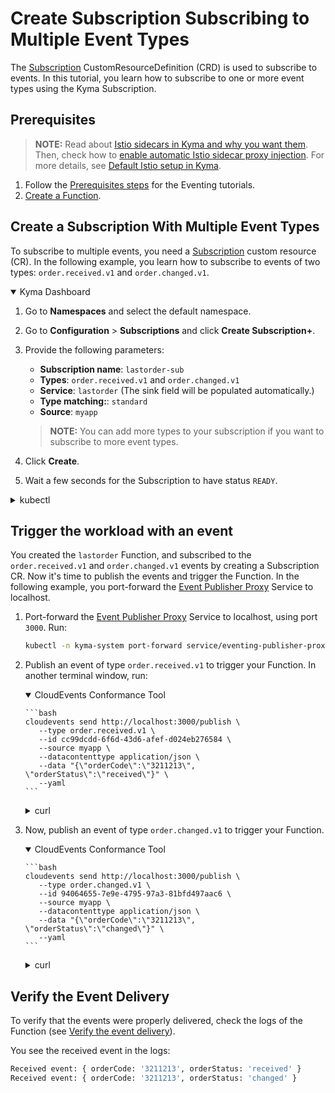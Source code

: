 # Create Subscription Subscribing to Multiple Event Types

The [Subscription](../resources/evnt-cr-subscription.md) CustomResourceDefinition (CRD) is used to subscribe to events. In this tutorial, you learn how to subscribe to one or more event types using the Kyma Subscription.

## Prerequisites

>**NOTE:** Read about [Istio sidecars in Kyma and why you want them](https://kyma-project.io/#/istio/user/00-overview/00-30-overview-istio-sidecars). Then, check how to [enable automatic Istio sidecar proxy injection](https://kyma-project.io/#/istio/user/02-operation-guides/operations/02-20-enable-sidecar-injection). For more details, see [Default Istio setup in Kyma](https://kyma-project.io/#/istio/user/00-overview/00-40-overview-istio-setup).

1. Follow the [Prerequisites steps](evnt-01-prerequisites.md) for the Eventing tutorials.
2. [Create a Function](https://kyma-project.io/#/02-get-started/04-trigger-workload-with-event#create-a-function).

## Create a Subscription With Multiple Event Types

To subscribe to multiple events, you need a [Subscription](../resources/evnt-cr-subscription.md) custom resource (CR). In the following example, you learn how to subscribe to events of two types: `order.received.v1` and `order.changed.v1`.

<div tabs name="Create a Subscription" group="create-subscription">
  <details open>
  <summary label="Kyma Dashboard">
  Kyma Dashboard
  </summary>

1. Go to **Namespaces** and select the default namespace.
2. Go to **Configuration** > **Subscriptions** and click **Create Subscription+**.
3. Provide the following parameters:
   - **Subscription name**: `lastorder-sub`
   - **Types**: `order.received.v1` and `order.changed.v1`
   - **Service**: `lastorder` (The sink field will be populated automatically.)
   - **Type matching:**: `standard`
   - **Source**: `myapp`

   > **NOTE:** You can add more types to your subscription if you want to subscribe to more event types.

4. Click **Create**.
5. Wait a few seconds for the Subscription to have status `READY`.

  </details>
  <details>
  <summary label="kubectl">
  kubectl
  </summary>

Run:

```bash
cat <<EOF | kubectl apply -f -
    apiVersion: eventing.kyma-project.io/v1alpha2
    kind: Subscription
    metadata:
      name: lastorder-sub
      namespace: default
    spec:
      sink: 'http://lastorder.default.svc.cluster.local'
      source: myapp
      types:
       - order.received.v1
       - order.changed.v1
EOF
```

To check that the Subscription was created and is ready, run:

```bash
kubectl get subscriptions lastorder-sub -o=jsonpath="{.status.ready}"
```

The operation was successful if the returned status says `true`.

  </details>
</div>

## Trigger the workload with an event

You created the `lastorder` Function, and subscribed to the `order.received.v1` and `order.changed.v1` events by creating a Subscription CR. Now it's time to publish the events and trigger the Function.
In the following example, you port-forward the [Event Publisher Proxy](../evnt-architecture.md) Service to localhost.

1. Port-forward the [Event Publisher Proxy](../evnt-architecture.md) Service to localhost, using port `3000`. Run:

   ```bash
   kubectl -n kyma-system port-forward service/eventing-publisher-proxy 3000:80
   ```

2. Publish an event of type `order.received.v1` to trigger your Function. In another terminal window, run:

    <div tabs name="Publish an event" group="trigger-workload">
      <details open>
      <summary label="CloudEvents Conformance Tool">
      CloudEvents Conformance Tool
      </summary>
    
       ```bash
       cloudevents send http://localhost:3000/publish \
          --type order.received.v1 \
          --id cc99dcdd-6f6d-43d6-afef-d024eb276584 \
          --source myapp \
          --datacontenttype application/json \
          --data "{\"orderCode\":\"3211213\", \"orderStatus\":\"received\"}" \
          --yaml
       ```

      </details>
      <details>
      <summary label="curl">
      curl
      </summary>

       ```bash
       curl -v -X POST \
            -H "ce-specversion: 1.0" \
            -H "ce-type: order.received.v1" \
            -H "ce-source: myapp" \
            -H "ce-eventtypeversion: v1" \
            -H "ce-id: cc99dcdd-6f6d-43d6-afef-d024eb276584" \
            -H "content-type: application/json" \
            -d "{\"orderCode\":\"3211213\", \"orderStatus\":\"received\"}" \
            http://localhost:3000/publish
       ```
      </details>
    </div>

3. Now, publish an event of type `order.changed.v1` to trigger your Function.

    <div tabs name="Publish an event" group="trigger-workload2">
      <details open>
      <summary label="CloudEvents Conformance Tool">
      CloudEvents Conformance Tool
      </summary>

       ```bash
       cloudevents send http://localhost:3000/publish \
          --type order.changed.v1 \
          --id 94064655-7e9e-4795-97a3-81bfd497aac6 \
          --source myapp \
          --datacontenttype application/json \
          --data "{\"orderCode\":\"3211213\", \"orderStatus\":\"changed\"}" \
          --yaml
       ```

      </details>
      <details>
      <summary label="curl">
      curl
      </summary>

       ```bash
       curl -v -X POST \
            -H "ce-specversion: 1.0" \
            -H "ce-type: order.changed.v1" \
            -H "ce-source: myapp" \
            -H "ce-eventtypeversion: v1" \
            -H "ce-id: 94064655-7e9e-4795-97a3-81bfd497aac6" \
            -H "content-type: application/json" \
            -d "{\"orderCode\":\"3211213\", \"orderStatus\":\"changed\"}" \
            http://localhost:3000/publish
       ```
      </details>
    </div>

## Verify the Event Delivery

To verify that the events were properly delivered, check the logs of the Function (see [Verify the event delivery](https://kyma-project.io/#/02-get-started/04-trigger-workload-with-event?id=verify-the-event-delivery)).

You see the received event in the logs:

```sh
Received event: { orderCode: '3211213', orderStatus: 'received' }
Received event: { orderCode: '3211213', orderStatus: 'changed' }
```
